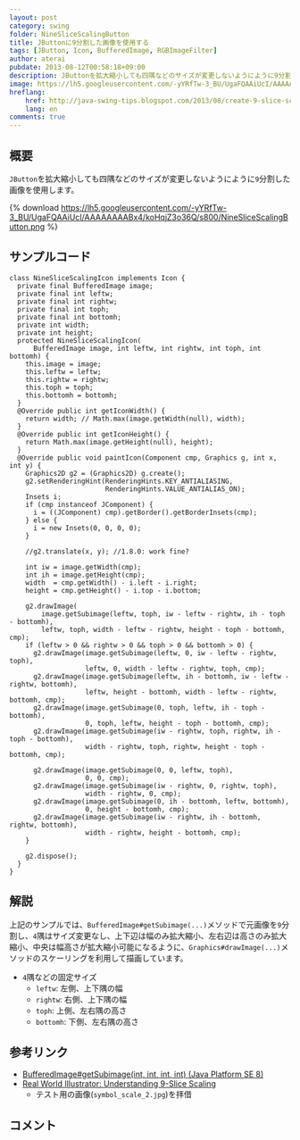 ```yaml
---
layout: post
category: swing
folder: NineSliceScalingButton
title: JButtonに9分割した画像を使用する
tags: [JButton, Icon, BufferedImage, RGBImageFilter]
author: aterai
pubdate: 2013-08-12T00:58:18+09:00
description: JButtonを拡大縮小しても四隅などのサイズが変更しないようにように9分割した画像を使用します。
image: https://lh5.googleusercontent.com/-yYRfTw-3_BU/UgaFQAAiUcI/AAAAAAAABx4/koHqjZ3o36Q/s800/NineSliceScalingButton.png
hreflang:
    href: http://java-swing-tips.blogspot.com/2013/08/create-9-slice-scaling-image-jbutton.html
    lang: en
comments: true
---
```

## 概要
`JButton`を拡大縮小しても四隅などのサイズが変更しないようにように`9`分割した画像を使用します。

{% download https://lh5.googleusercontent.com/-yYRfTw-3_BU/UgaFQAAiUcI/AAAAAAAABx4/koHqjZ3o36Q/s800/NineSliceScalingButton.png %}

## サンプルコード
<pre class="prettyprint"><code>class NineSliceScalingIcon implements Icon {
  private final BufferedImage image;
  private final int leftw;
  private final int rightw;
  private final int toph;
  private final int bottomh;
  private int width;
  private int height;
  protected NineSliceScalingIcon(
      BufferedImage image, int leftw, int rightw, int toph, int bottomh) {
    this.image = image;
    this.leftw = leftw;
    this.rightw = rightw;
    this.toph = toph;
    this.bottomh = bottomh;
  }
  @Override public int getIconWidth() {
    return width; // Math.max(image.getWidth(null), width);
  }
  @Override public int getIconHeight() {
    return Math.max(image.getHeight(null), height);
  }
  @Override public void paintIcon(Component cmp, Graphics g, int x, int y) {
    Graphics2D g2 = (Graphics2D) g.create();
    g2.setRenderingHint(RenderingHints.KEY_ANTIALIASING,
                        RenderingHints.VALUE_ANTIALIAS_ON);
    Insets i;
    if (cmp instanceof JComponent) {
      i = ((JComponent) cmp).getBorder().getBorderInsets(cmp);
    } else {
      i = new Insets(0, 0, 0, 0);
    }

    //g2.translate(x, y); //1.8.0: work fine?

    int iw = image.getWidth(cmp);
    int ih = image.getHeight(cmp);
    width  = cmp.getWidth() - i.left - i.right;
    height = cmp.getHeight() - i.top - i.bottom;

    g2.drawImage(
        image.getSubimage(leftw, toph, iw - leftw - rightw, ih - toph - bottomh),
        leftw, toph, width - leftw - rightw, height - toph - bottomh, cmp);
    if (leftw &gt; 0 &amp;&amp; rightw &gt; 0 &amp;&amp; toph &gt; 0 &amp;&amp; bottomh &gt; 0) {
      g2.drawImage(image.getSubimage(leftw, 0, iw - leftw - rightw, toph),
                   leftw, 0, width - leftw - rightw, toph, cmp);
      g2.drawImage(image.getSubimage(leftw, ih - bottomh, iw - leftw - rightw, bottomh),
                   leftw, height - bottomh, width - leftw - rightw, bottomh, cmp);
      g2.drawImage(image.getSubimage(0, toph, leftw, ih - toph - bottomh),
                   0, toph, leftw, height - toph - bottomh, cmp);
      g2.drawImage(image.getSubimage(iw - rightw, toph, rightw, ih - toph - bottomh),
                   width - rightw, toph, rightw, height - toph - bottomh, cmp);

      g2.drawImage(image.getSubimage(0, 0, leftw, toph),
                   0, 0, cmp);
      g2.drawImage(image.getSubimage(iw - rightw, 0, rightw, toph),
                   width - rightw, 0, cmp);
      g2.drawImage(image.getSubimage(0, ih - bottomh, leftw, bottomh),
                   0, height - bottomh, cmp);
      g2.drawImage(image.getSubimage(iw - rightw, ih - bottomh, rightw, bottomh),
                   width - rightw, height - bottomh, cmp);
    }

    g2.dispose();
  }
}
</code></pre>

## 解説
上記のサンプルでは、`BufferedImage#getSubimage(...)`メソッドで元画像を`9`分割し、`4`隅はサイズ変更なし、上下辺は幅のみ拡大縮小、左右辺は高さのみ拡大縮小、中央は幅高さが拡大縮小可能になるように、`Graphics#drawImage(...)`メソッドのスケーリングを利用して描画しています。

- `4`隅などの固定サイズ
    - `leftw`: 左側、上下隅の幅
    - `rightw`: 右側、上下隅の幅
    - `toph`: 上側、左右隅の高さ
    - `bottomh`: 下側、左右隅の高さ

<!-- dummy comment line for breaking list -->

## 参考リンク
- [BufferedImage#getSubimage(int, int, int, int) (Java Platform SE 8)](https://docs.oracle.com/javase/jp/8/docs/api/java/awt/image/BufferedImage.html#getSubimage-int-int-int-int-)
- [Real World Illustrator: Understanding 9-Slice Scaling](https://rwillustrator.blogspot.jp/2007/04/understanding-9-slice-scaling.html)
    - テスト用の画像(`symbol_scale_2.jpg`)を拝借

<!-- dummy comment line for breaking list -->

## コメント
